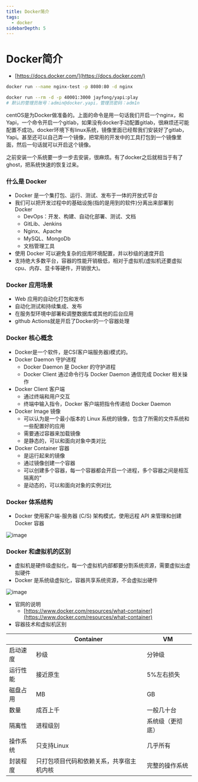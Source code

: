 ```yaml
---
title: Docker简介
tags:
  - docker
sidebarDepth: 5
---
```

# Docker简介
- [https://docs.docker.com/](https://docs.docker.com/)

```bash
docker run --name nginx-test -p 8080:80 -d nginx
```

```bash
docker run --rm -d -p 40001:3000 jayfong/yapi:play
# 默认的管理员账号：admin@docker.yapi，管理员密码：adm1n
```

centOS是为Docker做准备的。上面的命令是用一句话我们开启一个nginx，和Yapi，一个命令开启一个gitlab，如果没有docker手动配置gitlab，很麻烦还可能配置不成功。docker环境下有linux系统，镜像里面已经帮我们安装好了gitlab，Yapi。甚至还可以自己弄一个镜像，把常用的开发中的工具打包到一个镜像里面，然后一句话就可以开启这个镜像。

之前安装一个系统要一步一步去安装，很麻烦。有了docker之后就相当于有了ghost，把系统快速的恢复过来。

### 什么是 Docker

- Docker 是一个集打包、运行、测试、发布于一体的开放式平台
- 我们可以把开发过程中的基础设施(指的是用到的软件)分离出来部署到 Docker
  - DevOps：开发、构建、自动化部署、测试、文档
  - GitLib、Jenkins
  - Nginx、Apache
  - MySQL、MongoDb
  - 文档管理工具
- 使用 Docker 可以避免复杂的应用环境配置，并以秒级的速度开启
- 支持绝大多数平台，容器的性能开销极低，相对于虚拟机(虚拟机还要虚拟cpu、内存、显卡等硬件，开销很大)。

### Docker 应用场景

- Web 应用的自动化打包和发布
- 自动化测试和持续集成、发布
- 在服务型环境中部署和调整数据库或其他的后台应用
- github Actions就是开启了Docker的一个容器处理

### Docker 核心概念

- Docker是一个软件，是CS(客户端服务器)模式的。
- Docker Daemon 守护进程
  - Docker Daemon 是 Docker 的守护进程
  - Docker Client 通过命令行与 Docker Daemon 通信完成 Docker 相关操作
- Docker Client 客户端
  - 通过终端和用户交互
  - 终端中输入指令，Docker 客户端把指令传递给 Docker Daemon
- Docker Image 镜像
  - 可以认为是一个最小版本的 Linux 系统的镜像，包含了所需的文件系统和一些配置好的应用
  - 需要通过容器来加载镜像
  - 是静态的，可以和面向对象中类对比
- Docker Container 容器
  - 是运行起来的镜像
  - 通过镜像创建一个容器
  - 可以创建多个容器，每一个容器都会开启一个进程，多个容器之间是相互隔离的"
  - 是动态的，可以和面向对象的实例对比

### Docker 体系结构

- Docker 使用客户端-服务器 (C/S) 架构模式，使用远程 API 来管理和创建 Docker 容器

![image](/assets/images/more/docker/docker3.png)

### Docker 和虚拟机的区别

- 虚拟机是硬件级虚拟化，每一个虚拟机内部都要分割系统资源，需要虚拟出虚拟硬件
- Docker 是系统级虚拟化，容器共享系统资源，不会虚拟出硬件

![image](/assets/images/more/docker/docker4.png)

- 官网的说明
  - [https://www.docker.com/resources/what-container](https://www.docker.com/resources/what-container)
- 容器技术和虚拟机区别

|  | Container | VM |
| --- | --- | --- |
| 启动速度 | 秒级 | 分钟级 |
| 运行性能 | 接近原生 | 5%左右损失 |
| 磁盘占用 | MB | GB |
| 数量 | 成百上千 | 一般几十台 |
| 隔离性 | 进程级别 | 系统级（更彻底） |
| 操作系统 | 只支持Linux | 几乎所有 |
| 封装程度 | 只打包项目代码和依赖关系，共享宿主机内核 | 完整的操作系统 |
